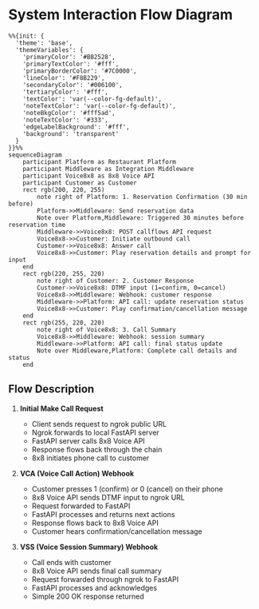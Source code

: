 # System Interaction Flow Diagram

```mermaid
%%{init: {
  'theme': 'base', 
  'themeVariables': {
    'primaryColor': '#BB2528',
    'primaryTextColor': '#fff',
    'primaryBorderColor': '#7C0000',
    'lineColor': '#F8B229',
    'secondaryColor': '#006100',
    'tertiaryColor': '#fff',
    'textColor': 'var(--color-fg-default)',
    'noteTextColor': 'var(--color-fg-default)',
    'noteBkgColor': '#fff5ad',
    'noteTextColor': '#333',
    'edgeLabelBackground': '#fff',
    'background': 'transparent'
  }
}}%%
sequenceDiagram
    participant Platform as Restaurant Platform
    participant Middleware as Integration Middleware
    participant Voice8x8 as 8x8 Voice API
    participant Customer as Customer
    rect rgb(200, 220, 255)
        note right of Platform: 1. Reservation Confirmation (30 min before)
        Platform->>Middleware: Send reservation data
        Note over Platform,Middleware: Triggered 30 minutes before reservation time
        Middleware->>Voice8x8: POST callflows API request
        Voice8x8->>Customer: Initiate outbound call
        Customer->>Voice8x8: Answer call
        Voice8x8->>Customer: Play reservation details and prompt for input
    end
    rect rgb(220, 255, 220)
        note right of Customer: 2. Customer Response
        Customer->>Voice8x8: DTMF input (1=confirm, 0=cancel)
        Voice8x8->>Middleware: Webhook: customer response
        Middleware->>Platform: API call: update reservation status
        Voice8x8->>Customer: Play confirmation/cancellation message
    end
    rect rgb(255, 220, 220)
        note right of Voice8x8: 3. Call Summary
        Voice8x8->>Middleware: Webhook: session summary
        Middleware->>Platform: API call: final status update
        Note over Middleware,Platform: Complete call details and status
    end
```

## Flow Description

1. **Initial Make Call Request**
   - Client sends request to ngrok public URL
   - Ngrok forwards to local FastAPI server
   - FastAPI server calls 8x8 Voice API
   - Response flows back through the chain
   - 8x8 initiates phone call to customer

2. **VCA (Voice Call Action) Webhook**
   - Customer presses 1 (confirm) or 0 (cancel) on their phone
   - 8x8 Voice API sends DTMF input to ngrok URL
   - Request forwarded to FastAPI
   - FastAPI processes and returns next actions
   - Response flows back to 8x8 Voice API
   - Customer hears confirmation/cancellation message

3. **VSS (Voice Session Summary) Webhook**
   - Call ends with customer
   - 8x8 Voice API sends final call summary
   - Request forwarded through ngrok to FastAPI
   - FastAPI processes and acknowledges
   - Simple 200 OK response returned
